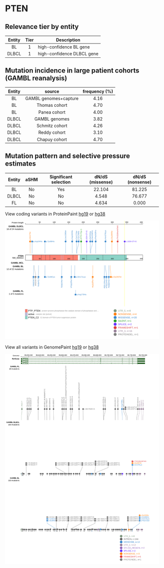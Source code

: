 # PTEN

## Relevance tier by entity

|Entity|Tier|Description               |
|:------:|:----:|--------------------------|
|BL    |1   |high-confidence BL gene   |
|DLBCL |1   |high-confidence DLBCL gene|

## Mutation incidence in large patient cohorts (GAMBL reanalysis)

|Entity|source               |frequency (%)|
|:------:|:---------------------:|:-------------:|
|BL    |GAMBL genomes+capture|4.16         |
|BL    |Thomas cohort        |4.70         |
|BL    |Panea cohort         |4.00         |
|DLBCL |GAMBL genomes        |3.82         |
|DLBCL |Schmitz cohort       |4.26         |
|DLBCL |Reddy cohort         |3.10         |
|DLBCL |Chapuy cohort        |4.70         |

## Mutation pattern and selective pressure estimates

|Entity|aSHM|Significant selection|dN/dS (missense)|dN/dS (nonsense)|
|:------:|:----:|:---------------------:|:----------------:|:----------------:|
|BL    |No  |Yes                  |22.104          |81.225          |
|DLBCL |No  |No                   | 4.548          |76.677          |
|FL    |No  |No                   | 4.634          | 0.000          |



View coding variants in ProteinPaint [hg19](https://www.bcgsc.ca/downloads/morinlab/GAMBL/test/genes/PTEN_protein.html)  or [hg38](https://www.bcgsc.ca/downloads/morinlab/GAMBL/test/genes/PTEN_protein_hg38.html)

![image](images/proteinpaint/PTEN_NM_000314.svg)

View all variants in GenomePaint [hg19](https://www.bcgsc.ca/downloads/morinlab/GAMBL/test/genes/PTEN.html)  or [hg38](https://www.bcgsc.ca/downloads/morinlab/GAMBL/test/genes/PTEN_hg38.html)

![image](images/proteinpaint/PTEN.svg)
